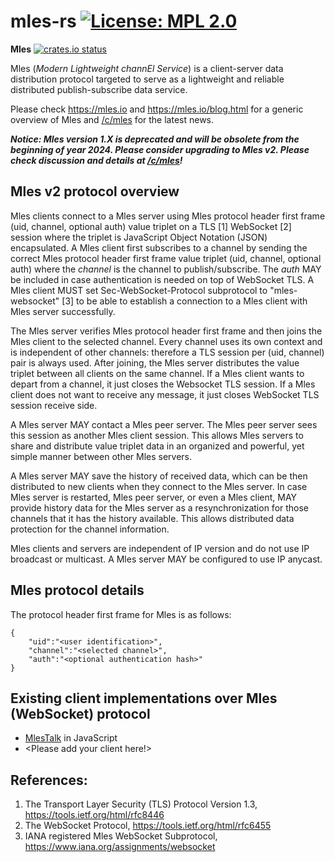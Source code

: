 # mles-rs [![License: MPL 2.0](https://img.shields.io/badge/License-MPL%202.0-brightgreen.svg)](https://opensource.org/licenses/MPL-2.0)
**Mles** [![crates.io status](https://img.shields.io/crates/v/mles.svg)](https://crates.io/crates/mles)

Mles (_Modern Lightweight channEl Service_) is a client-server data distribution protocol targeted to serve as a lightweight and reliable distributed publish-subscribe data service.

Please check https://mles.io and https://mles.io/blog.html for a generic overview of Mles and [/c/mles](https://lemmy.world/c/mles) for the latest news.

**_Notice: Mles version 1.X is deprecated and will be obsolete from the beginning of year 2024. Please consider upgrading to Mles v2. Please check discussion and details at [/c/mles](https://lemmy.world/c/mles)!_**

## Mles v2 protocol overview

Mles clients connect to a Mles server using Mles protocol header first frame (uid, channel, optional auth) value triplet on a TLS [1] WebSocket [2] session where the triplet is JavaScript Object Notation (JSON) encapsulated. A Mles client first subscribes to a channel by sending the correct Mles protocol header first frame value triplet (uid, channel, optional auth) where the _channel_ is the channel to publish/subscribe. The _auth_ MAY be included in case authentication is needed on top of WebSocket TLS. A Mles client MUST set Sec-WebSocket-Protocol subprotocol to "mles-websocket" [3] to be able to establish a connection to a Mles client with Mles server successfully. 

The Mles server verifies Mles protocol header first frame and then joins the Mles client to the selected channel. Every channel uses its own context and is independent of other channels: therefore a TLS session per (uid, channel) pair is always used. After joining, the Mles server distributes the value triplet between all clients on the same channel. If a Mles client wants to depart from a channel, it just closes the Websocket TLS session. If a Mles client does not want to receive any message, it just closes WebSocket TLS session receive side.

A Mles server MAY contact a Mles peer server. The Mles peer server sees this session as another Mles client session. This allows Mles servers to share and distribute value triplet data in an organized and powerful, yet simple manner between other Mles servers.

A Mles server MAY save the history of received data, which can be then distributed to new clients when they connect to the Mles server. In case Mles server is restarted, Mles peer server, or even a Mles client, MAY provide history data for the Mles server as a resynchronization for those channels that it has the history available. This allows distributed data protection for the channel information.  

Mles clients and servers are independent of IP version and do not use IP broadcast or multicast. A Mles server MAY be configured to use IP anycast.

## Mles protocol details

The protocol header first frame for Mles is as follows:
```
{
	"uid":"<user identification>",
	"channel":"<selected channel>",
	"auth":"<optional authentication hash>"
}
```

## Existing client implementations over Mles (WebSocket) protocol

 * [MlesTalk](https://mles.io/app.html) in JavaScript
 * <Please add your client here!>

## References:

 1. The Transport Layer Security (TLS) Protocol Version 1.3, https://tools.ietf.org/html/rfc8446
 2. The WebSocket Protocol, https://tools.ietf.org/html/rfc6455
 3. IANA registered Mles WebSocket Subprotocol, https://www.iana.org/assignments/websocket
